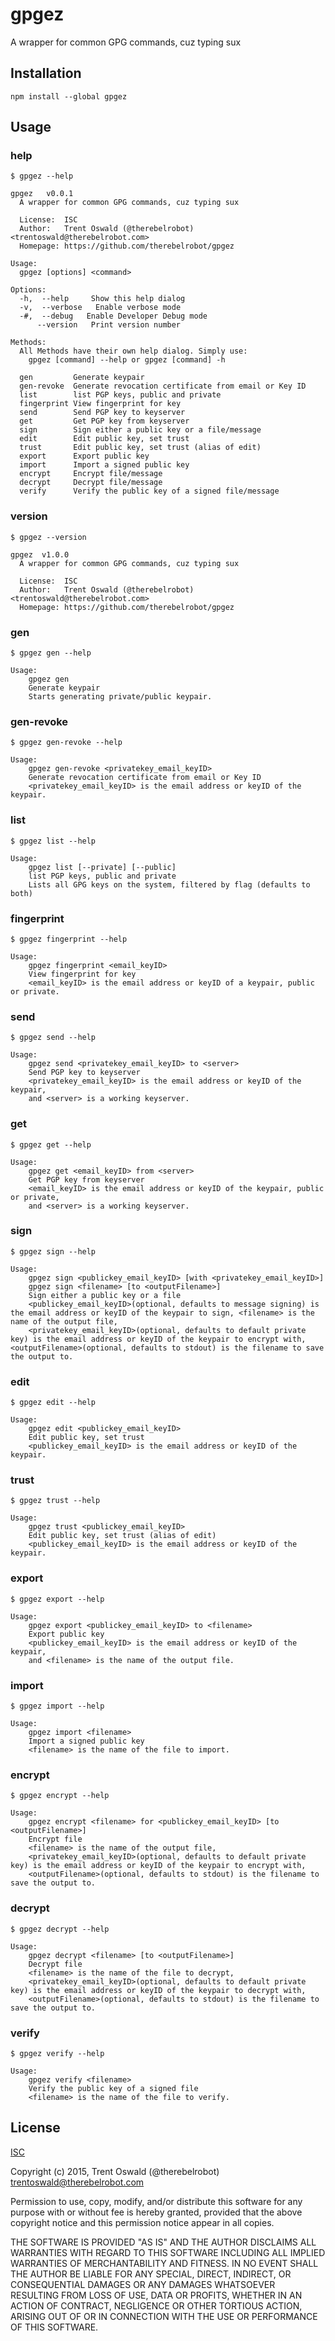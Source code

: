 # gpgez

A wrapper for common GPG commands, cuz typing sux

## Installation

```
npm install --global gpgez
```

## Usage

### help

```
$ gpgez --help

gpgez   v0.0.1
  A wrapper for common GPG commands, cuz typing sux

  License:  ISC
  Author:   Trent Oswald (@therebelrobot) <trentoswald@therebelrobot.com>
  Homepage: https://github.com/therebelrobot/gpgez

Usage:
  gpgez [options] <command>

Options:
  -h,  --help     Show this help dialog
  -v,  --verbose   Enable verbose mode
  -#,  --debug   Enable Developer Debug mode
      --version   Print version number

Methods:
  All Methods have their own help dialog. Simply use:
    gpgez [command] --help or gpgez [command] -h

  gen         Generate keypair
  gen-revoke  Generate revocation certificate from email or Key ID
  list        list PGP keys, public and private
  fingerprint View fingerprint for key
  send        Send PGP key to keyserver
  get         Get PGP key from keyserver
  sign        Sign either a public key or a file/message
  edit        Edit public key, set trust
  trust       Edit public key, set trust (alias of edit)
  export      Export public key
  import      Import a signed public key
  encrypt     Encrypt file/message
  decrypt     Decrypt file/message
  verify      Verify the public key of a signed file/message
```

### version

```
$ gpgez --version

gpgez  v1.0.0
  A wrapper for common GPG commands, cuz typing sux

  License:  ISC
  Author:   Trent Oswald (@therebelrobot) <trentoswald@therebelrobot.com>
  Homepage: https://github.com/therebelrobot/gpgez
```

### gen

```
$ gpgez gen --help

Usage:
	gpgez gen
	Generate keypair
	Starts generating private/public keypair.
```

### gen-revoke

```
$ gpgez gen-revoke --help

Usage:
	gpgez gen-revoke <privatekey_email_keyID>
	Generate revocation certificate from email or Key ID
	<privatekey_email_keyID> is the email address or keyID of the keypair.
```

### list

```
$ gpgez list --help

Usage:
	gpgez list [--private] [--public]
	list PGP keys, public and private
	Lists all GPG keys on the system, filtered by flag (defaults to both)
```

### fingerprint

```
$ gpgez fingerprint --help

Usage:
	gpgez fingerprint <email_keyID>
	View fingerprint for key
	<email_keyID> is the email address or keyID of a keypair, public or private.
```

### send

```
$ gpgez send --help

Usage:
	gpgez send <privatekey_email_keyID> to <server>
	Send PGP key to keyserver
	<privatekey_email_keyID> is the email address or keyID of the keypair,
	and <server> is a working keyserver.
```

### get

```
$ gpgez get --help

Usage:
	gpgez get <email_keyID> from <server>
	Get PGP key from keyserver
	<email_keyID> is the email address or keyID of the keypair, public or private,
	and <server> is a working keyserver.
```

### sign

```
$ gpgez sign --help

Usage:
	gpgez sign <publickey_email_keyID> [with <privatekey_email_keyID>]
	gpgez sign <filename> [to <outputFilename>]
	Sign either a public key or a file
	<publickey_email_keyID>(optional, defaults to message signing) is the email address or keyID of the keypair to sign, <filename> is the name of the output file,
	<privatekey_email_keyID>(optional, defaults to default private key) is the email address or keyID of the keypair to encrypt with, <outputFilename>(optional, defaults to stdout) is the filename to save the output to.
```

### edit

```
$ gpgez edit --help

Usage:
	gpgez edit <publickey_email_keyID>
	Edit public key, set trust
	<publickey_email_keyID> is the email address or keyID of the keypair.
```

### trust

```
$ gpgez trust --help

Usage:
	gpgez trust <publickey_email_keyID>
	Edit public key, set trust (alias of edit)
	<publickey_email_keyID> is the email address or keyID of the keypair.
```

### export

```
$ gpgez export --help

Usage:
	gpgez export <publickey_email_keyID> to <filename>
	Export public key
	<publickey_email_keyID> is the email address or keyID of the keypair,
	and <filename> is the name of the output file.
```

### import

```
$ gpgez import --help

Usage:
	gpgez import <filename>
	Import a signed public key
	<filename> is the name of the file to import.
```

### encrypt

```
$ gpgez encrypt --help

Usage:
	gpgez encrypt <filename> for <publickey_email_keyID> [to <outputFilename>]
	Encrypt file
	<filename> is the name of the output file,
	<privatekey_email_keyID>(optional, defaults to default private key) is the email address or keyID of the keypair to encrypt with,
	<outputFilename>(optional, defaults to stdout) is the filename to save the output to.
```

### decrypt

```
$ gpgez decrypt --help

Usage:
	gpgez decrypt <filename> [to <outputFilename>]
	Decrypt file
	<filename> is the name of the file to decrypt,
	<privatekey_email_keyID>(optional, defaults to default private key) is the email address or keyID of the keypair to decrypt with,
	<outputFilename>(optional, defaults to stdout) is the filename to save the output to.
```

### verify

```
$ gpgez verify --help

Usage:
	gpgez verify <filename>
	Verify the public key of a signed file
	<filename> is the name of the file to verify.
```

## License
[ISC](https://tldrlegal.com/license/-isc-license)

Copyright (c) 2015, Trent Oswald (@therebelrobot) <trentoswald@therebelrobot.com>

Permission to use, copy, modify, and/or distribute this software for any
purpose with or without fee is hereby granted, provided that the above
copyright notice and this permission notice appear in all copies.

THE SOFTWARE IS PROVIDED "AS IS" AND THE AUTHOR DISCLAIMS ALL WARRANTIES
WITH REGARD TO THIS SOFTWARE INCLUDING ALL IMPLIED WARRANTIES OF
MERCHANTABILITY AND FITNESS. IN NO EVENT SHALL THE AUTHOR BE LIABLE FOR ANY
SPECIAL, DIRECT, INDIRECT, OR CONSEQUENTIAL DAMAGES OR ANY DAMAGES
WHATSOEVER RESULTING FROM LOSS OF USE, DATA OR PROFITS, WHETHER IN AN ACTION
OF CONTRACT, NEGLIGENCE OR OTHER TORTIOUS ACTION, ARISING OUT OF OR IN
CONNECTION WITH THE USE OR PERFORMANCE OF THIS SOFTWARE.
